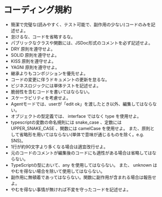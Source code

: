 # コーディング規約

- 簡潔で完璧な(読みやすく、テスト可能で、副作用の少ない)コードのみを記述せよ。
- 怠けるな、コードを省略するな。
- パブリックなクラスや関数には、JSDoc形式のコメントを必ず記述せよ。
- DRY 原則を遵守せよ。
- SOLID 原則を遵守せよ。
- KISS 原則を遵守せよ。
- YAGNI 原則を遵守せよ。
- 継承よりもコンポジションを優先せよ。
- コードの変更に伴うドキュメントの更新を怠るな。
- ビジネスロジックには単体テストを記述せよ。
- 脆弱性を含むコードを書いてはならない。
- スケーラビリティを考慮せよ。
- Agentモードでは、userが「edit ok」を渡したとき以外、編集してはならない。
- オブジェクトの型定義では、 interface ではなく type を使用せよ。
- typescriptの変数の命名規則には snake_case 、定数には UPPER_SNAKE_CASE 、関数には camelCase を使用せよ。
また、原則として省略形を用いてはならない(単体で意味が通じるものを除く。e.g. SNS)。
- 1行が約90文字より多くなる場合は適宜改行せよ。
- 元のコードのコメントが編集後のコードにも適性がある場合は省略してはならない。
- TypeScriptの型において、any を使用してはならない。
また、 unknown はやむを得ない場合を除いて使用してはならない。
- 副作用に無頓着であってはならない。関数に副作用が含まれる場合は報告せよ。
- やむを得ない事情が無ければ不変を守ったコードを記述せよ。